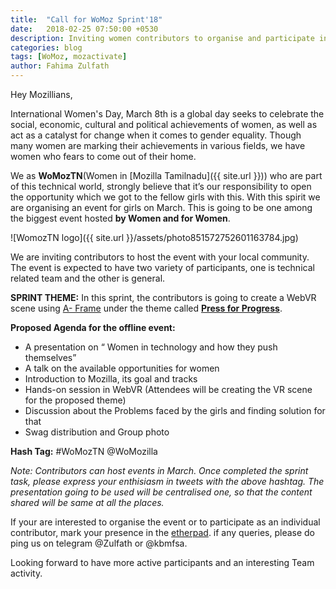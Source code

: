 ```yaml
---
title:  "Call for WoMoz Sprint'18"
date:   2018-02-25 07:50:00 +0530
description: Inviting women contributors to organise and participate in WoMoz Sprint
categories: blog
tags: [WoMoz, mozactivate]
author: Fahima Zulfath
---
```


Hey Mozillians,

International Women's Day, March 8th is a global day seeks to celebrate the social, economic, cultural and political achievements of women, as well as act as a catalyst for change when it comes to gender equality. Though many women are marking their achievements in various fields, we have women who fears to come out of their home.

We as **WoMozTN**(Women in [Mozilla Tamilnadu]({{ site.url }})) who are part of this technical world, strongly believe that it’s our responsibility to open the opportunity which we got to the fellow girls with this. With this spirit we are organising an event for girls on March. This is going to be one among the biggest event hosted **by Women and for Women**.

![WomozTN logo]({{ site.url }}/assets/photo851572752601163784.jpg)

We are inviting contributors to host the event with your local community. The event is expected to have two variety of participants, one is technical related team and the other is general.

**SPRINT THEME:**
 In this sprint, the contributors is going to create a WebVR scene using [A- Frame](https://aframe.io/) under the theme called **[Press for Progress](https://www.google.co.in/url?sa=t&rct=j&q=&esrc=s&source=web&cd=1&cad=rja&uact=8&ved=0ahUKEwjxl72kqMHZAhWMNI8KHQkjB-kQFggoMAA&url=https%3A%2F%2Fwww.internationalwomensday.com%2FTheme&usg=AOvVaw2SFPxD9OaxppcCSwciZmel)**.

**Proposed Agenda for the offline event:**

- A presentation on “ Women in technology and how they push themselves”
- A talk on the available opportunities for women
- Introduction to Mozilla, its goal and tracks
- Hands-on session in WebVR (Attendees will be creating the VR scene for the proposed theme)
- Discussion about the Problems faced by the girls and finding solution for that
- Swag distribution and Group photo

**Hash Tag:** #WoMozTN @WoMozilla

*Note: Contributors can host events in March. Once completed the sprint task, please express your enthisiasm in tweets with the above hashtag.
The presentation going to be used will be centralised one, so that the content shared will be same at all the places.*

If your are interested to organise the event or to participate as an individual contributor, mark your presence in the [etherpad](https://public.etherpad-mozilla.org/p/WoMozTN_Sprint_2018). if any queries, please do ping us on telegram @Zulfath or @kbmfsa. 

Looking forward to have more active participants and an interesting Team activity.
